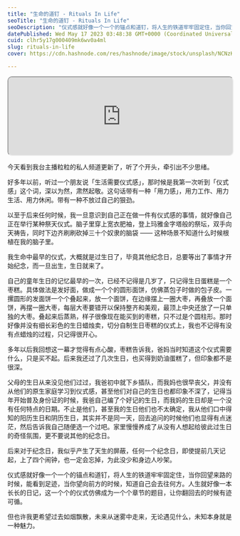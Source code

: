 ```yaml
---
title: "生命的道钉 - Rituals In Life"
seoTitle: "生命的道钉 - Rituals In Life"
seoDescription: "仪式感就好像一个一个的锚点和道钉，将人生的铁道牢牢固定住，当你回望来路的时候，能看到足迹，当你望向前方的时候，知道自己会去往何方"
datePublished: Wed May 17 2023 03:48:38 GMT+0000 (Coordinated Universal Time)
cuid: clhr5y17g000409mk6wv0a4ml
slug: rituals-in-life
cover: https://cdn.hashnode.com/res/hashnode/image/stock/unsplash/NCNzK2vVnpI/upload/53f2d26e26232e18103d39bb39382f00.jpeg

---
```


<iframe height="175" style="width:100%;max-width:660px;overflow:hidden;border-radius:10px" sandbox="allow-forms allow-popups allow-same-origin allow-scripts allow-storage-access-by-user-activation allow-top-navigation-by-user-activation" src="https://embed.podcasts.apple.com/cn/podcast/044-%E5%8F%AA%E5%9C%A8%E6%83%85%E4%BA%BA%E8%8A%82%E8%A1%A8%E8%BE%BE%E7%88%B1%E7%9A%84%E4%BA%BA-%E4%BC%B0%E8%AE%A1%E4%B9%9F%E5%8F%AA%E5%9C%A8%E6%AF%8D%E4%BA%B2%E8%8A%82%E8%AF%B4%E7%88%B1%E5%A6%88%E5%A6%88/id1633459117?i=1000613107106"></iframe>

今天看到我台主播粒粒的私人频道更新了，听了个开头，牵引出不少思绪。

好多年以前，听过一个朋友说「生活需要仪式感」，那时候是我第一次听到「仪式感」这个词，深以为然，肃然起敬。这句话带有一种「用力感」，用力工作、用力生活、用力休闲。带有一种不放过自己的狠劲。

以至于后来任何时候，我一旦意识到自己正在做一件有仪式感的事情，就好像自己正在举行某种祭天仪式。脑子里穿上宽衣肥袖，登上玛雅金字塔般的祭坛，双手向天祷告，同时下边齐刷刷砍掉三十个奴隶的脑袋 —— 这种场景不知道什么时候根植在我的脑子里。

我生命中最早的仪式，大概就是过生日了，毕竟其他纪念日，总要等出了事情才开始纪念，而一旦出生，生日就来了。

自己的童年生日的记忆最早的一次，已经不记得是几岁了，只记得生日蛋糕是一个枣糕。具体做法是发好面，做成一个个的圆形面饼，仿佛蒸包子时做的包子皮。一摞圆形的发面饼一个个叠起来，放一个面饼，在边缘摆上一圈大枣，再叠放一个面饼，再摆一圈大枣，每层大枣要错开以保持整齐和美观，最顶上中央还放了一只单独的大枣。叠起来后蒸熟，样子很像现在能买到的枣糕，只不过是个圆柱形。那时好像并没有细长彩色的生日蜡烛卖，切分自制生日枣糕的仪式上，我也不记得有没有点蜡烛的过程，只记得很开心。

多年以后我回想这一幕才觉得有点心酸，枣糕告诉我，爸妈当时知道这个仪式需要什么，只是买不起。后来我还过了几次生日，也买得到奶油蛋糕了，但印象都不是很深。

父母的生日从来没见他们过过，我爸初中就下乡插队，而我妈也很早丧父，并没有从他们的原生家庭学习到仪式感，甚至他们对自己的生日也都印象不深了，记得当年开始普及身份证的时候，我爸自己编了个好记的生日，而我妈的生日却是一个没有任何特点的日期。不止是他们，甚至我的生日他们也不太确定，我从他们口中得知的阳历生日和阴历生日，其实并不是同一天，回去追问的时候他们也显得有点迷茫，然后告诉我自己随便选一个过吧。家里慢慢养成了从没有人想起给彼此过生日的奇怪氛围，更不要说其他的纪念日。

后来对于纪念日，我似乎产生了天生的屏蔽，任何一个纪念日，即使提前几天记起，上了四个闹钟，也一定会忘掉，为此没少和身边人吵架。

仪式感就好像一个一个的锚点和道钉，将人生的铁道牢牢固定住，当你回望来路的时候，能看到足迹，当你望向前方的时候，知道自己会去往何方。人生就好像一本长长的日记，这一个个的仪式仿佛成为一个个章节的题目，让你翻回去的时候有迹可循。

但也许我更希望过去如烟飘散，未来从迷雾中走来，无论遇见什么，未知本身就是一种魅力。